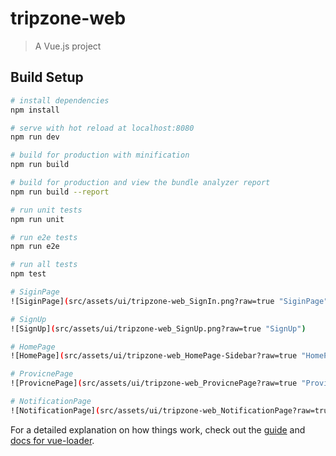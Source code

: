 # tripzone-web

> A Vue.js project

## Build Setup

``` bash
# install dependencies
npm install

# serve with hot reload at localhost:8080
npm run dev

# build for production with minification
npm run build

# build for production and view the bundle analyzer report
npm run build --report

# run unit tests
npm run unit

# run e2e tests
npm run e2e

# run all tests
npm test

# SiginPage
![SiginPage](src/assets/ui/tripzone-web_SignIn.png?raw=true "SiginPage")

# SignUp
![SignUp](src/assets/ui/tripzone-web_SignUp.png?raw=true "SignUp")

# HomePage
![HomePage](src/assets/ui/tripzone-web_HomePage-Sidebar?raw=true "HomePage")

# ProvicnePage
![ProvicnePage](src/assets/ui/tripzone-web_ProvicnePage?raw=true "ProvicnePage")

# NotificationPage
![NotificationPage](src/assets/ui/tripzone-web_NotificationPage?raw=true "NotificationPage")
```

For a detailed explanation on how things work, check out the [guide](http://vuejs-templates.github.io/webpack/) and [docs for vue-loader](http://vuejs.github.io/vue-loader).
